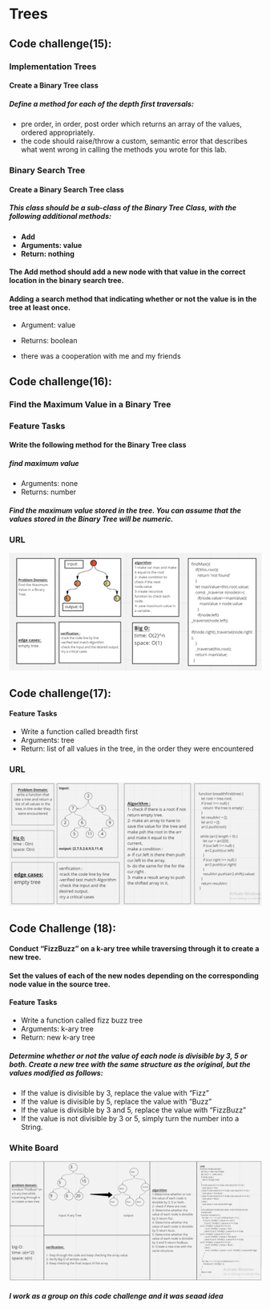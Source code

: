 # Trees



## Code challenge(15): 
### Implementation Trees


#### Create a Binary Tree class
##### Define a method for each of the depth first traversals:
- pre order, in order, post order which returns an array of the values, ordered appropriately.
- the code should raise/throw a custom, semantic error that describes what went wrong in calling the methods you wrote for this lab.

### Binary Search Tree
#### Create a Binary Search Tree class
##### This class should be a sub-class of the Binary Tree Class, with the following additional methods:
- **Add** 
- **Arguments: value**
- **Return: nothing**

#### The Add method should add a new node with that value in the correct location in the binary search tree.

#### Adding  a search method that indicating whether or not the value is in the tree at least once.
- Argument: value
- Returns: boolean 

 
 
 
- there was a cooperation with me and my friends 


## Code challenge(16): 
### Find the Maximum Value in a Binary Tree

### Feature Tasks
#### Write the following method for the Binary Tree class

##### find maximum value
- Arguments: none
- Returns: number
##### Find the maximum value stored in the tree. You can assume that the values stored in the Binary Tree will be numeric.


### URL

![whiteboard16](./whiteboard16.PNG)


## Code challenge(17): 

#### Feature Tasks
- Write a function called breadth first
- Arguments: tree
- Return: list of all values in the tree, in the order they were encountered


### URL

![whiteboard17](./whiteboard17.PNG)


## Code Challenge (18):

#### Conduct “FizzBuzz” on a k-ary tree while traversing through it to create a new tree.

#### Set the values of each of the new nodes depending on the corresponding node value in the source tree.

#### Feature Tasks
- Write a function called fizz buzz tree
- Arguments: k-ary tree
- Return: new k-ary tree

##### Determine whether or not the value of each node is divisible by 3, 5 or both. Create a new tree with the same structure as the original, but the values modified as follows:

- If the value is divisible by 3, replace the value with “Fizz”
- If the value is divisible by 5, replace the value with “Buzz”
- If the value is divisible by 3 and 5, replace the value with “FizzBuzz”
- If the value is not divisible by 3 or 5, simply turn the number into a String.

### White Board
![whiteboard19](./whiteboard19.PNG)


##### I work as a group on this code challenge and it was seaad idea 







